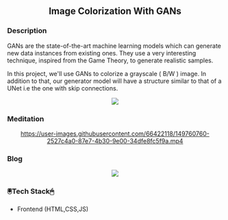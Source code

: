 <div align='center'>
  <h2>Image Colorization With GANs</h2>
  </div>
 


<h3>Description</h3>
  
  </div>
  GANs are the state-of-the-art machine learning models which can generate new data instances from existing ones. They use a very interesting technique, inspired from the Game   Theory, to generate realistic samples.

In this project, we'll use GANs to colorize a grayscale ( B/W ) image. In addition to that, our generator model will have a structure similar to that of a UNet i.e the one with skip connections.
 <div align="center">
 <img src="images/Home.JPG" />
  </div>


 <h3>Meditation</h3>
 <div align="center">
  
https://user-images.githubusercontent.com/66422118/149760760-2527c4a0-87e7-4b30-9e00-34dfe8fc5f9a.mp4
   
 </div>
 <h3>Blog</h3>
 <div align="center">
 <img src= "images/Blog.JPG"/>
 </div>
 
 
  <h3> 🖲️Tech Stack🖱</h3>
 
 * Frontend (HTML,CSS,JS)
